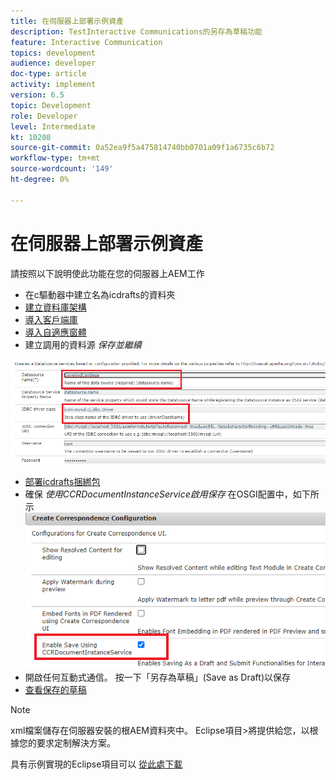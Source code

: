 ```yaml
---
title: 在伺服器上部署示例資產
description: TestInteractive Communications的另存為草稿功能
feature: Interactive Communication
topics: development
audience: developer
doc-type: article
activity: implement
version: 6.5
topic: Development
role: Developer
level: Intermediate
kt: 10208
source-git-commit: 0a52ea9f5a475814740bb0701a09f1a6735c6b72
workflow-type: tm+mt
source-wordcount: '149'
ht-degree: 0%

---
```


# 在伺服器上部署示例資產

請按照以下說明使此功能在您的伺服器上AEM工作

* 在c驅動器中建立名為icdrafts的資料夾
* [建立資料庫架構](assets/icdrafts.sql)
* [導入客戶端庫](assets/icdrafts.zip)
* [導入自適應窗體](assets/SavedDraftsAdaptiveForm.zip)
* 建立調用的資料源 _保存並繼續_

![建立資料源](assets/data-source.png)

* [部署icdrafts捆綁包](assets/icdrafts.icdrafts.core-1.0-SNAPSHOT.jar)
* 確保 _使用CCRDocumentInstanceService啟用保存_ 在OSGI配置中，如下所示
   ![啟用草稿](assets/enable-drafts.png)
* 開啟任何互動式通信。 按一下「另存為草稿」(Save as Draft)以保存
* [查看保存的草稿](http://localhost:4502/content/dam/formsanddocuments/saveddrafts/jcr:content?wcmmode=disabled)

>[!NOTE]
>xml檔案儲存在伺服器安裝的根AEM資料夾中。 Eclipse項目>將提供給您，以根據您的要求定制解決方案。

具有示例實現的Eclipse項目可以 [從此處下載](assets/icdrafts-eclipse-project.zip)
